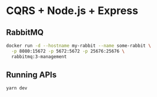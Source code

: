 # CQRS + Node.js + Express

## RabbitMQ

```bash
docker run -d --hostname my-rabbit --name some-rabbit \
  -p 8080:15672 -p 5672:5672 -p 25676:25676 \
  rabbitmq:3-management
```

## Running APIs

```bash
yarn dev
```
